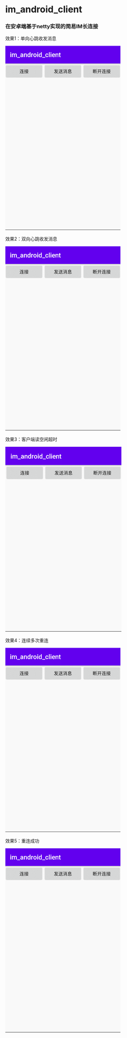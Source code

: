 # im_android_client
### 在安卓端基于netty实现的简易IM长连接  


效果1：单向心跳收发消息

![image](https://github.com/huihuigithub/im_android_client/blob/main/gif/%E5%8D%95%E5%90%91%E5%BF%83%E8%B7%B3%E6%94%B6%E5%8F%91%E6%B6%88%E6%81%AF.gif)



效果2：双向心跳收发消息  

![image](https://github.com/huihuigithub/im_android_client/blob/main/gif/%E5%8F%8C%E5%90%91%E5%BF%83%E8%B7%B3%E6%94%B6%E5%8F%91%E6%B6%88%E6%81%AF.gif)



效果3：客户端读空闲超时

![image](https://github.com/huihuigithub/im_android_client/blob/main/gif/%E5%AE%A2%E6%88%B7%E7%AB%AF%E8%AF%BB%E7%A9%BA%E9%97%B2%E8%B6%85%E6%97%B6.gif)



效果4：连续多次重连

![image](https://github.com/huihuigithub/im_android_client/blob/main/gif/%E8%BF%9E%E7%BB%AD%E5%A4%9A%E6%AC%A1%E9%87%8D%E8%BF%9E.gif)



效果5：重连成功

![image](https://github.com/huihuigithub/im_android_client/blob/main/gif/%E9%87%8D%E8%BF%9E%E6%88%90%E5%8A%9F.gif)




